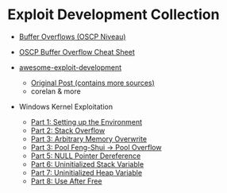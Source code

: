 # Exploit Development Collection

- [Buffer Overflows (OSCP Niveau)](https://oscp.securable.nl/buffer-overflow)
- [OSCP Buffer Overflow Cheat Sheet](https://github.com/V1n1v131r4/OSCP-Buffer-Overflow)

- [awesome-exploit-development](https://github.com/FabioBaroni/awesome-exploit-development) 
  - [Original Post (contains more sources)](https://www.pentest.guru/index.php/2016/01/28/best-books-tutorials-and-courses-to-learn-about-exploit-development/)
  - corelan & more    

- Windows Kernel Exploitation
  - [Part 1: Setting up the Environment](https://rootkits.xyz/blog/2017/06/kernel-setting-up/)
  - [Part 2: Stack Overflow](https://rootkits.xyz/blog/2017/08/kernel-stack-overflow/)
  - [Part 3: Arbitrary Memory Overwrite](https://rootkits.xyz/blog/2017/09/kernel-write-what-where/)
  - [Part 3: Pool Feng-Shui -> Pool Overflow](https://rootkits.xyz/blog/2017/11/kernel-pool-overflow/)
  - [Part 5: NULL Pointer Dereference](https://rootkits.xyz/blog/2018/01/kernel-null-pointer-dereference/)
  - [Part 6: Uninitialized Stack Variable](https://rootkits.xyz/blog/2018/01/kernel-uninitialized-stack-variable/)
  - [Part 7: Uninitialized Heap Variable](https://rootkits.xyz/blog/2018/03/kernel-uninitialized-heap-variable/)
  - [Part 8: Use After Free](https://rootkits.xyz/blog/2018/04/kernel-use-after-free/)
